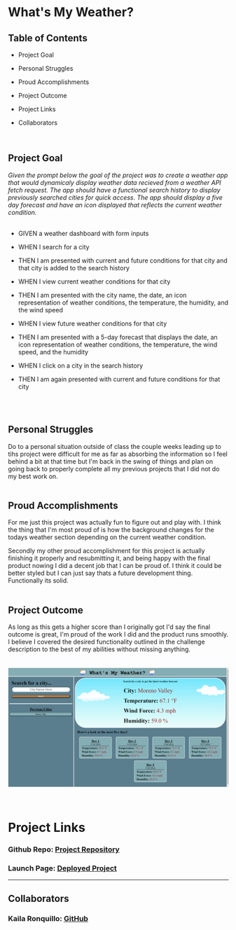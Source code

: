 # What's My Weather?

## Table of Contents


 - Project Goal

 - Personal Struggles

 - Proud Accomplishments

 - Project Outcome

 - Project Links

 - Collaborators

<br>

## Project Goal


*Given the prompt below the goal of the project was to create a weather app that would dynamicaly display weather data recieved from a weather API fetch request. The app should have a functional search history to display previously searched cities for quick access. The app should display a five day forecast and have an icon displayed that reflects the current weather condition.*
<br><br>

- GIVEN a weather dashboard with form inputs

- WHEN I search for a city

- THEN I am presented with current and future conditions for that city and that city is added to the search history

- WHEN I view current weather conditions for that city

- THEN I am presented with the city name, the date, an icon representation of weather conditions, the temperature, the humidity, and the wind speed

- WHEN I view future weather conditions for that city

- THEN I am presented with a 5-day forecast that displays the date, an icon representation of weather conditions, the temperature, the wind speed, and the humidity

- WHEN I click on a city in the search history

- THEN I am again presented with current and future conditions for that city
<br>
<br>

## Personal Struggles

Do to a personal situation outside of class the couple weeks leading up to tihs project were difficult for me as far as absorbing the information so I feel behind a bit at that time but I'm back in the swing of things and plan on going back to properly complete all my previous projects that I did not do my best work on.
<br>
<br>

## Proud Accomplishments

For me just this project was actually fun to figure out and play with. I think the thing that I'm most proud of is how the background changes for the todays weather section depending on the current weather condition.

Secondly my other proud accomplishment for this project is actually finishing it properly and resubmitting it, and being happy with the final product nowing I did a decent job that I can be proud of. I think it could be better styled but I can just say thats a future development thing. Functionally its solid.
<br>
<br>

## Project Outcome

As long as this gets a higher score than I originally got I'd say the final outcome is great, I'm proud of the work I did and the product runs smoothly. I believe I covered the desired functionality outlined in the challenge description to the best of my abilities without missing anything.
<br>
<br>
<br>
<img src="./assets/imgs/project img.png">
<br>
<br>
<br>


# Project Links
### Github Repo: [Project Repository](https://github.com/RyanPetersen-89/What-Is-My-Weather.git)
### Launch Page: [Deployed Project]()

___

## Collaborators

### Kaila Ronquillo: [GitHub](https://github.com/girlnotfound)